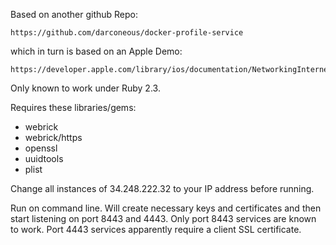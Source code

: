 Based on another github Repo:

    https://github.com/darconeous/docker-profile-service

which in turn is based on an Apple Demo:

    https://developer.apple.com/library/ios/documentation/NetworkingInternet/Conceptual/iPhoneOTAConfiguration/Introduction/Introduction.html

Only known to work under Ruby 2.3.

Requires these libraries/gems:

* webrick
* webrick/https
* openssl
* uuidtools
* plist

Change all instances of 34.248.222.32 to your IP address before running.

Run on command line.  Will create necessary keys and certificates and then
start listening on port 8443 and 4443.  Only port 8443 services are known
to work.  Port 4443 services apparently require a client SSL certificate.
